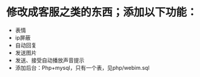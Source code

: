 # 修改成客服之类的东西；添加以下功能：
* 表情
* ip屏蔽
* 自动回复
* 发送图片
* 发送、接受自动播放声音提示
* 添加后台：Php+mysql，只有一个表，见php/webim.sql
